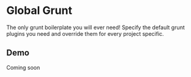 # Global Grunt
The only grunt boilerplate you will ever need! Specify the default grunt plugins you need and override them for every project specific.

## Demo
Coming soon
